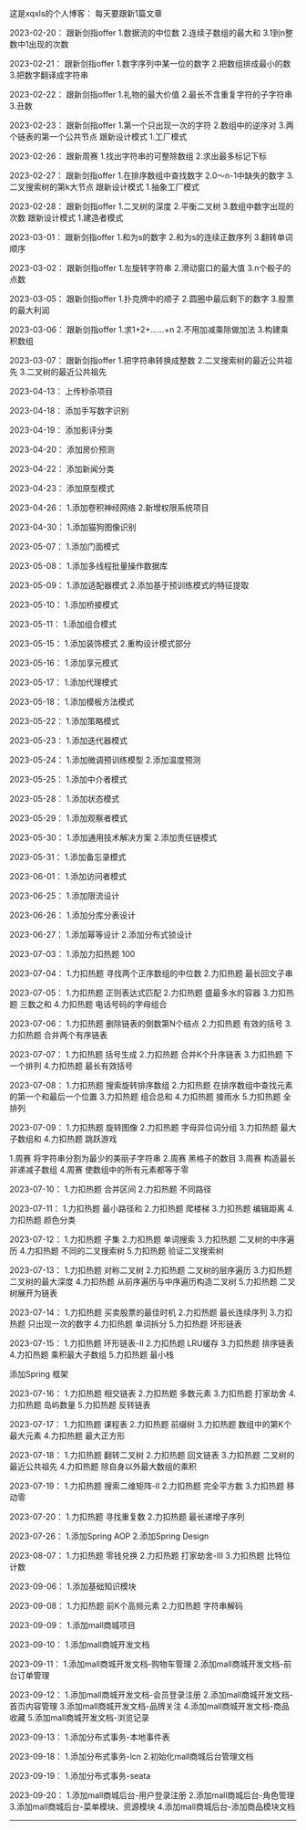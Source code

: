 
这是xqxls的个人博客：
每天要跟新1篇文章

2023-02-20：
跟新剑指offer
1.数据流的中位数
2.连续子数组的最大和
3.1到n整数中1出现的次数

2023-02-21：
跟新剑指offer
1.数字序列中某一位的数字
2.把数组排成最小的数
3.把数字翻译成字符串

2023-02-22：
跟新剑指offer
1.礼物的最大价值
2.最长不含重复字符的子字符串
3.丑数

2023-02-23：
跟新剑指offer
1.第一个只出现一次的字符
2.数组中的逆序对
3.两个链表的第一个公共节点
跟新设计模式
1.工厂模式

2023-02-26：
跟新周赛
1.找出字符串的可整除数组
2.求出最多标记下标

2023-02-27：
跟新剑指offer
1.在排序数组中查找数字
2.0～n-1中缺失的数字
3.二叉搜索树的第k大节点
跟新设计模式
1.抽象工厂模式

2023-02-28：
跟新剑指offer
1.二叉树的深度
2.平衡二叉树
3.数组中数字出现的次数
跟新设计模式
1.建造者模式

2023-03-01：
跟新剑指offer
1.和为s的数字
2.和为s的连续正数序列
3.翻转单词顺序

2023-03-02：
跟新剑指offer
1.左旋转字符串
2.滑动窗口的最大值
3.n个骰子的点数

2023-03-05：
跟新剑指offer
1.扑克牌中的顺子
2.圆圈中最后剩下的数字
3.股票的最大利润

2023-03-06：
跟新剑指offer
1.求1+2+……+n
2.不用加减乘除做加法
3.构建乘积数组

2023-03-07：
跟新剑指offer
1.把字符串转换成整数
2.二叉搜索树的最近公共祖先
3.二叉树的最近公共祖先

2023-04-13：
上传秒杀项目

2023-04-18：
添加手写数字识别

2023-04-19：
添加影评分类

2023-04-20：
添加房价预测

2023-04-22：
添加新闻分类

2023-04-23：
添加原型模式

2023-04-26：
1.添加卷积神经网络
2.新增权限系统项目

2023-04-30：
1.添加猫狗图像识别

2023-05-07：
1.添加门面模式

2023-05-08：
1.添加多线程批量操作数据库

2023-05-09：
1.添加适配器模式
2.添加基于预训练模式的特征提取

2023-05-10：
1.添加桥接模式

2023-05-11：
1.添加组合模式

2023-05-15：
1.添加装饰模式
2.重构设计模式部分

2023-05-16：
1.添加享元模式

2023-05-17：
1.添加代理模式

2023-05-18：
1.添加模板方法模式

2023-05-22：
1.添加策略模式

2023-05-23：
1.添加迭代器模式

2023-05-24：
1.添加微调预训练模型
2.添加温度预测

2023-05-25：
1.添加中介者模式

2023-05-28：
1.添加状态模式

2023-05-29：
1.添加观察者模式

2023-05-30：
1.添加通用技术解决方案
2.添加责任链模式

2023-05-31：
1.添加备忘录模式

2023-06-01：
1.添加访问者模式

2023-06-25：
1.添加限流设计

2023-06-26：
1.添加分库分表设计

2023-06-27：
1.添加幂等设计
2.添加分布式锁设计

2023-07-03：
1.添加力扣热题 100

2023-07-04：
1.力扣热题 寻找两个正序数组的中位数
2.力扣热题 最长回文子串

2023-07-05：
1.力扣热题 正则表达式匹配
2.力扣热题 盛最多水的容器
3.力扣热题 三数之和
4.力扣热题 电话号码的字母组合

2023-07-06：
1.力扣热题 删除链表的倒数第N个结点
2.力扣热题 有效的括号
3.力扣热题 合并两个有序链表

2023-07-07：
1.力扣热题 括号生成
2.力扣热题 合并K个升序链表
3.力扣热题 下一个排列
4.力扣热题 最长有效括号

2023-07-08：
1.力扣热题 搜索旋转排序数组
2.力扣热题 在排序数组中查找元素的第一个和最后一个位置
3.力扣热题 组合总和
4.力扣热题 接雨水
5.力扣热题 全排列

2023-07-09：
1.力扣热题 旋转图像
2.力扣热题 字母异位词分组
3.力扣热题 最大子数组和
4.力扣热题 跳跃游戏

1.周赛 将字符串分割为最少的美丽子字符串
2.周赛 黑格子的数目
3.周赛 构造最长非递减子数组
4.周赛 使数组中的所有元素都等于零

2023-07-10：
1.力扣热题 合并区间
2.力扣热题 不同路径

2023-07-11：
1.力扣热题 最小路径和
2.力扣热题 爬楼梯
3.力扣热题 编辑距离
4.力扣热题 颜色分类

2023-07-12：
1.力扣热题 子集
2.力扣热题 单词搜索
3.力扣热题 二叉树的中序遍历
4.力扣热题 不同的二叉搜索树
5.力扣热题 验证二叉搜索树

2023-07-13：
1.力扣热题 对称二叉树
2.力扣热题 二叉树的层序遍历
3.力扣热题 二叉树的最大深度
4.力扣热题 从前序遍历与中序遍历构造二叉树
5.力扣热题 二叉树展开为链表

2023-07-14：
1.力扣热题 买卖股票的最佳时机
2.力扣热题 最长连续序列
3.力扣热题 只出现一次的数字
4.力扣热题 单词拆分
5.力扣热题 环形链表

2023-07-15：
1.力扣热题 环形链表-II
2.力扣热题 LRU缓存
3.力扣热题 排序链表
4.力扣热题 乘积最大子数组
5.力扣热题 最小栈

添加Spring 框架

2023-07-16：
1.力扣热题 相交链表
2.力扣热题 多数元素
3.力扣热题 打家劫舍
4.力扣热题 岛屿数量
5.力扣热题 反转链表

2023-07-17：
1.力扣热题 课程表
2.力扣热题 前缀树
3.力扣热题 数组中的第K个最大元素
4.力扣热题 最大正方形

2023-07-18：
1.力扣热题 翻转二叉树
2.力扣热题 回文链表
3.力扣热题 二叉树的最近公共祖先
4.力扣热题 除自身以外最大数组的乘积

2023-07-19：
1.力扣热题 搜索二维矩阵-II
2.力扣热题 完全平方数
3.力扣热题 移动零

2023-07-20：
1.力扣热题 寻找重复数
2.力扣热题 最长递增子序列

2023-07-26：
1.添加Spring AOP
2.添加Spring Design

2023-08-07：
1.力扣热题 零钱兑换
2.力扣热题 打家劫舍-III
3.力扣热题 比特位计数

2023-09-06：
1.添加基础知识模块

2023-09-08：
1.力扣热题 前K个高频元素
2.力扣热题 字符串解码

2023-09-09：
1.添加mall商城项目

2023-09-10：
1.添加mall商城开发文档

2023-09-11：
1.添加mall商城开发文档-购物车管理
2.添加mall商城开发文档-前台订单管理

2023-09-12：
1.添加mall商城开发文档-会员登录注册
2.添加mall商城开发文档-首页内容管理
3.添加mall商城开发文档-品牌关注
4.添加mall商城开发文档-商品收藏
5.添加mall商城开发文档-浏览记录

2023-09-13：
1.添加分布式事务-本地事件表

2023-09-18：
1.添加分布式事务-lcn
2.初始化mall商城后台管理文档

2023-09-19：
1.添加分布式事务-seata

2023-09-20：
1.添加mall商城后台-用户登录注册
2.添加mall商城后台-角色管理
3.添加mall商城后台-菜单模块、资源模块
4.添加mall商城后台-添加商品模块文档


---

